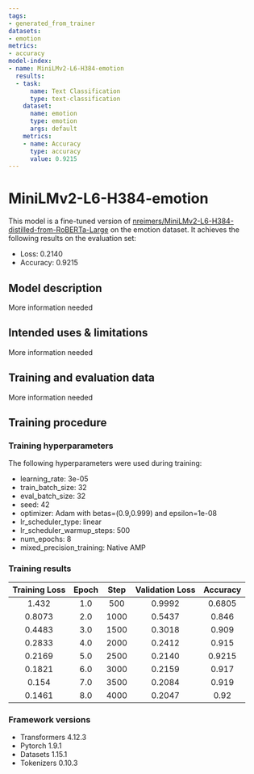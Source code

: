 ```yaml
---
tags:
- generated_from_trainer
datasets:
- emotion
metrics:
- accuracy
model-index:
- name: MiniLMv2-L6-H384-emotion
  results:
  - task:
      name: Text Classification
      type: text-classification
    dataset:
      name: emotion
      type: emotion
      args: default
    metrics:
    - name: Accuracy
      type: accuracy
      value: 0.9215
---
```


<!-- This model card has been generated automatically according to the information the Trainer had access to. You
should probably proofread and complete it, then remove this comment. -->

# MiniLMv2-L6-H384-emotion

This model is a fine-tuned version of [nreimers/MiniLMv2-L6-H384-distilled-from-RoBERTa-Large](https://huggingface.co/nreimers/MiniLMv2-L6-H384-distilled-from-RoBERTa-Large) on the emotion dataset.
It achieves the following results on the evaluation set:
- Loss: 0.2140
- Accuracy: 0.9215

## Model description

More information needed

## Intended uses & limitations

More information needed

## Training and evaluation data

More information needed

## Training procedure

### Training hyperparameters

The following hyperparameters were used during training:
- learning_rate: 3e-05
- train_batch_size: 32
- eval_batch_size: 32
- seed: 42
- optimizer: Adam with betas=(0.9,0.999) and epsilon=1e-08
- lr_scheduler_type: linear
- lr_scheduler_warmup_steps: 500
- num_epochs: 8
- mixed_precision_training: Native AMP

### Training results

| Training Loss | Epoch | Step | Validation Loss | Accuracy |
|:-------------:|:-----:|:----:|:---------------:|:--------:|
| 1.432         | 1.0   | 500  | 0.9992          | 0.6805   |
| 0.8073        | 2.0   | 1000 | 0.5437          | 0.846    |
| 0.4483        | 3.0   | 1500 | 0.3018          | 0.909    |
| 0.2833        | 4.0   | 2000 | 0.2412          | 0.915    |
| 0.2169        | 5.0   | 2500 | 0.2140          | 0.9215   |
| 0.1821        | 6.0   | 3000 | 0.2159          | 0.917    |
| 0.154         | 7.0   | 3500 | 0.2084          | 0.919    |
| 0.1461        | 8.0   | 4000 | 0.2047          | 0.92     |


### Framework versions

- Transformers 4.12.3
- Pytorch 1.9.1
- Datasets 1.15.1
- Tokenizers 0.10.3
